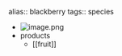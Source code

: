 alias:: blackberry
tags:: species

- ![image.png](https://peach-geographical-bat-397.mypinata.cloud/ipfs/QmdWHfZQW9MD2RBVGA8SNX7PH5PJmV27pGcSpvCqucESxf)
- products
	- [[fruit]]